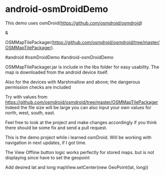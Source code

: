 # android-osmDroidDemo

This demo uses osmDroid(https://github.com/osmdroid/osmdroid) 

&

OSMMapTilePackager(https://github.com/osmdroid/osmdroid/tree/master/OSMMapTilePackager).

#android #osmDroidDemo #android-osmDroidDemo

OSMMapTilePackager.jar is include in the libs folder for easy usability. The map is downloaded from the android device itself.

Also for the devices with Marshmallow and above; the dangerous permission checks are included


Try with values from https://github.com/osmdroid/osmdroid/tree/master/OSMMapTilePackager
Indeed the file size will be large 
you can also input your own values for north,  west, south, east.

Feel free to look at the project and make changes accordingly if you think there should be some fix and send a pull request.

This is the demo project while i learned osmDroid. Will be working with navigation in next updates, if I got time.

The View Offline button logic works perfectly for stored maps. but is not displaying since have to set the geopoint

Add desired lat and long
mapView.setCenter(new GeoPoint(lat, long))

  
